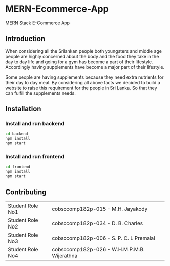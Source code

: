 # MERN-Ecommerce-App

MERN Stack E-Commerce App

## Introduction

When considering all the Srilankan people both youngsters and
middle age people are highly concerned about the body and
the food they take in the day to day life and going for a gym has
become a part of their lifestyle. Accordingly having
supplements have become a major part of their lifestyle.

Some people are having supplements because they need extra
nutrients for their day to day meal. By considering all above
facts we decided to build a website to raise this requirement for
the people in Sri Lanka. So that they can fulfill the supplements
needs.

## Installation

### Install and run backend

```bash
cd backend
npm install
npm start
```

### Install and run frontend

```bash
cd frontend
npm install
npm start
```

## Contributing

|                  |                                             |
| ---------------- | ------------------------------------------- |
| Student Role No1 | cobsccomp182p-015 - M.H. Jayakody           |
| Student Role No2 | cobsccomp182p-034 - D. B. Charles           |
| Student Role No3 | cobsccomp182p-006 - S. P. C. L Premalal     |
| Student Role No4 | cobsccomp182p-026 - W.H.M.P.M.B. Wijerathna |
